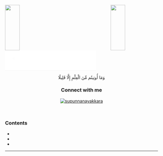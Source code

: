 <img align="left" src="https://user-images.githubusercontent.com/65187002/144930161-2f783401-8d27-4fdf-a2f7-cc0ba32f1f1f.gif" width="31%" height="150" style="display:inline;"><img align="right" src="https://user-images.githubusercontent.com/65187002/144930161-2f783401-8d27-4fdf-a2f7-cc0ba32f1f1f.gif" width="31%" height="150" style="display:inline;">




<img align="center" alt="Coding" width="300" src="https://github.com/mgtera200/Master-Embedded-System/blob/main/%5BUnit.4.2%5D%20System.Architecting/gif2.gif" style="display:inline;">




<p align="center">وَمَا أُوتِيتُم مِّنَ الْعِلْمِ إِلَّا قَلِيلًا




<br>
<h3 align="center">Connect with me</h3>
<p align="center">
<a href="https://www.linkedin.com/in/mostafa-tera22" target="blank"><img align="center" src="https://raw.githubusercontent.com/rahuldkjain/github-profile-readme-generator/master/src/images/icons/Social/linked-in-alt.svg" alt="supunnanayakkara" height="20" width="30" /></a>
</p>
<br>


### Contents
- 
-
-

---
